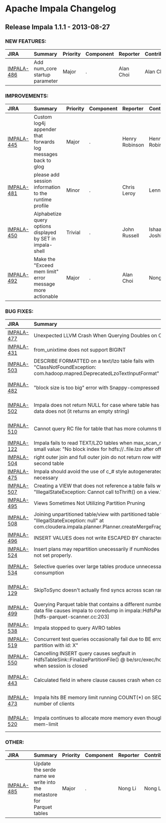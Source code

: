 
<!---
# Licensed to the Apache Software Foundation (ASF) under one
# or more contributor license agreements.  See the NOTICE file
# distributed with this work for additional information
# regarding copyright ownership.  The ASF licenses this file
# to you under the Apache License, Version 2.0 (the
# "License"); you may not use this file except in compliance
# with the License.  You may obtain a copy of the License at
#
#     http://www.apache.org/licenses/LICENSE-2.0
#
# Unless required by applicable law or agreed to in writing, software
# distributed under the License is distributed on an "AS IS" BASIS,
# WITHOUT WARRANTIES OR CONDITIONS OF ANY KIND, either express or implied.
# See the License for the specific language governing permissions and
# limitations under the License.
-->
# Apache Impala Changelog

## Release Impala 1.1.1 - 2013-08-27



### NEW FEATURES:

| JIRA | Summary | Priority | Component | Reporter | Contributor |
|:---- |:---- | :--- |:---- |:---- |:---- |
| [IMPALA-486](https://issues.apache.org/jira/browse/IMPALA-486) | Add num\_core startup parameter |  Major | . | Alan Choi | Alan Choi |


### IMPROVEMENTS:

| JIRA | Summary | Priority | Component | Reporter | Contributor |
|:---- |:---- | :--- |:---- |:---- |:---- |
| [IMPALA-445](https://issues.apache.org/jira/browse/IMPALA-445) | Custom log4j appender that forwards log messages back to glog |  Major | . | Henry Robinson | Henry Robinson |
| [IMPALA-481](https://issues.apache.org/jira/browse/IMPALA-481) | please add session information to the runtime profile |  Minor | . | Chris Leroy | Lenni Kuff |
| [IMPALA-450](https://issues.apache.org/jira/browse/IMPALA-450) | Alphabetize query options displayed by SET in impala-shell |  Trivial | . | John Russell | Ishaan Joshi |
| [IMPALA-492](https://issues.apache.org/jira/browse/IMPALA-492) | Make the "Exceed mem limit" error message more actionable |  Major | . | Alan Choi | Nong Li |


### BUG FIXES:

| JIRA | Summary | Priority | Component | Reporter | Contributor |
|:---- |:---- | :--- |:---- |:---- |:---- |
| [IMPALA-477](https://issues.apache.org/jira/browse/IMPALA-477) | Unexpected LLVM Crash When Querying Doubles on CentOS 5.x |  Major | . | Ricky Saltzer | Nong Li |
| [IMPALA-431](https://issues.apache.org/jira/browse/IMPALA-431) | from\_unixtime does not support BIGINT |  Major | . | Zhiwen Fu | Alexander Behm |
| [IMPALA-503](https://issues.apache.org/jira/browse/IMPALA-503) | DESCRIBE FORMATTED on a text/lzo table fails with "ClassNotFoundException: com.hadoop.mapred.DeprecatedLzoTextInputFormat" |  Major | . | Lenni Kuff | Lenni Kuff |
| [IMPALA-482](https://issues.apache.org/jira/browse/IMPALA-482) | "block size is too big" error with Snappy-compressed RCFile containing null |  Major | . | Matti Niemenmaa | Skye Wanderman-Milne |
| [IMPALA-502](https://issues.apache.org/jira/browse/IMPALA-502) | Impala does not return NULL for case where table has extra string column and data does not (it returns an empty string) |  Major | . | Lenni Kuff | Skye Wanderman-Milne |
| [IMPALA-510](https://issues.apache.org/jira/browse/IMPALA-510) | Cannot query RC file for table that has more columns than the data file |  Major | . | Skye Wanderman-Milne | Skye Wanderman-Milne |
| [IMPALA-122](https://issues.apache.org/jira/browse/IMPALA-122) | Impala fails to read TEXT/LZO tables when max\_scan\_range\_length is set to small value: "No block index for hdfs://..file.lzo after offset: X" |  Minor | . | Lenni Kuff | Nong Li |
| [IMPALA-504](https://issues.apache.org/jira/browse/IMPALA-504) | right outer join and full outer join do not return row with Null value for the second table |  Minor | . | James Deng | Alexander Behm |
| [IMPALA-475](https://issues.apache.org/jira/browse/IMPALA-475) | Impala should avoid the use of c\_# style autogenerated column aliases unless necessary |  Major | . | Lenni Kuff | Alexander Behm |
| [IMPALA-507](https://issues.apache.org/jira/browse/IMPALA-507) | Creating  a VIEW that does not reference a table fails with "IllegalStateException: Cannot call toThrift() on a view." |  Major | . | Lenni Kuff | Alexander Behm |
| [IMPALA-495](https://issues.apache.org/jira/browse/IMPALA-495) | Views Sometimes Not Utilizing Partition Pruning |  Major | . | Ricky Saltzer | Marcel Kornacker |
| [IMPALA-508](https://issues.apache.org/jira/browse/IMPALA-508) | Joining  unpartitioned  table/view with partitioned table fails with "IllegalStateException: null" at com.cloudera.impala.planner.Planner.createMergeFragment(Planner.java:359) |  Blocker | . | Lenni Kuff | Alexander Behm |
| [IMPALA-496](https://issues.apache.org/jira/browse/IMPALA-496) | INSERT VALUES does not write ESCAPED BY character into data files |  Major | . | John Russell | Alexander Behm |
| [IMPALA-524](https://issues.apache.org/jira/browse/IMPALA-524) | Insert plans may repartition unecessarily if numNodes of its input fragment is not set properly. |  Major | . | Alexander Behm | Alexander Behm |
| [IMPALA-534](https://issues.apache.org/jira/browse/IMPALA-534) | Selective queries over large tables produce unnecessary memory consumption |  Major | . | Skye Wanderman-Milne | Skye Wanderman-Milne |
| [IMPALA-129](https://issues.apache.org/jira/browse/IMPALA-129) | SkipToSync doesn't actually find syncs across scan ranges |  Minor | . | Skye Wanderman-Milne | Skye Wanderman-Milne |
| [IMPALA-499](https://issues.apache.org/jira/browse/IMPALA-499) | Querying Parquet table that contains a different number of columns than the data file causes impala to coredump in impala::HdfsParquetScanner::Close () [hdfs-parquet-scanner.cc:203] |  Major | . | Lenni Kuff | Nong Li |
| [IMPALA-538](https://issues.apache.org/jira/browse/IMPALA-538) | Impala stopped to query AVRO tables |  Major | . | Sergey | Lenni Kuff |
| [IMPALA-519](https://issues.apache.org/jira/browse/IMPALA-519) | Concurrent test queries occasionally fail due to BE error "Could not find partition with id: X" |  Major | . | Lenni Kuff | Nong Li |
| [IMPALA-550](https://issues.apache.org/jira/browse/IMPALA-550) | Cancelling INSERT query causes segfault in HdfsTableSink::FinalizePartitionFile() @ be/src/exec/hdfs-table-sink.cc:431 when session is closed |  Major | . | Lenni Kuff |  |
| [IMPALA-443](https://issues.apache.org/jira/browse/IMPALA-443) | Calculated field in where clause causes crash when codegen is enabled |  Major | . | Klaas Bosteels | Skye Wanderman-Milne |
| [IMPALA-473](https://issues.apache.org/jira/browse/IMPALA-473) | Impala hits BE memory limit running COUNT(\*) on SEQ/SNAP table with large number of clients |  Critical | . | Lenni Kuff | Skye Wanderman-Milne |
| [IMPALA-520](https://issues.apache.org/jira/browse/IMPALA-520) | Impala continues to allocate more memory even though it has exceed its mem-limit |  Major | . | Alan Choi | Skye Wanderman-Milne |


### OTHER:

| JIRA | Summary | Priority | Component | Reporter | Contributor |
|:---- |:---- | :--- |:---- |:---- |:---- |
| [IMPALA-485](https://issues.apache.org/jira/browse/IMPALA-485) | Update the serde name we write into the metastore for Parquet tables |  Major | . | Nong Li | Nong Li |


